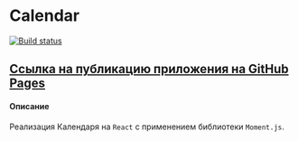 # Calendar

[![Build status](https://ci.appveyor.com/api/projects/status/oytf6vgw73iwin2p?svg=true)](https://ci.appveyor.com/project/AACMKT/ra-components_calendar)

[Ссылка на публикацию приложения на GitHub Pages](https://aacmkt.github.io/ra-components_calendar/)
---

#### Описание

Реализация Календаря на `React` с применением библиотеки `Moment.js`.
